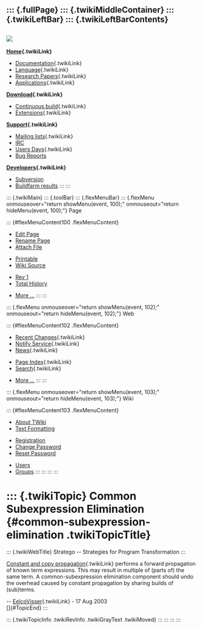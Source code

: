 ::: {.fullPage}
::: {.twikiMiddleContainer}
::: {.twikiLeftBar}
::: {.twikiLeftBarContents}
  ----------------------------------------------------------------------------------
  [![](../pub/Stratego/StrategoLogo/StrategoLogoTextlessWhite-100px.png)](WebHome)
  ----------------------------------------------------------------------------------

**[Home](WebHome){.twikiLink}**

-   [Documentation](StrategoDocumentation){.twikiLink}
-   [Language](StrategoLanguage){.twikiLink}
-   [Research Papers](StrategoPublications){.twikiLink}
-   [Applications](StrategoApplication){.twikiLink}

**[Download](StrategoDownload){.twikiLink}**

-   [Continuous build](ContinuousBuild){.twikiLink}
-   [Extensions](AdditionalPackageDownload){.twikiLink}

**[Support](StrategoSupport){.twikiLink}**

-   [Mailing lists](MailingList){.twikiLink}
-   [IRC](irc://irc.freenode.net/#stratego)
-   [Users Days](StrategoUsersDay){.twikiLink}
-   [Bug Reports](http://yellowgrass.org/project/StrategoXT)

**[Developers](StrategoDev){.twikiLink}**

-   [Subversion](https://svn.strategoxt.org/repos/StrategoXT/strategoxt/trunk)
-   [Buildfarm
    results](http://hydra.nixos.org/jobset/strategoxt/strategoxt-release/all)
:::
:::

::: {.twikiMain}
::: {.toolBar}
::: {.flexMenuBar}
::: {.flexMenu onmouseover="return showMenu(event, 100);" onmouseout="return hideMenu(event, 100);"}
Page

::: {#flexMenuContent100 .flexMenuContent}
-   [Edit
    Page](http://www.program-transformation.org/edit/Stratego/CommonSubexpressionElimination?t=1536825570)
-   [Rename
    Page](http://www.program-transformation.org/rename/Stratego/CommonSubexpressionElimination)
-   [Attach
    File](http://www.program-transformation.org/attach/Stratego/CommonSubexpressionElimination)

<!-- -->

-   [Printable](http://www.program-transformation.org/view/Stratego/CommonSubexpressionElimination?skin=print.pattern)
-   [Wiki
    Source](http://www.program-transformation.org/view/Stratego/CommonSubexpressionElimination?skin=text&raw=on&contenttype=text/plain)

<!-- -->

-   [Rev
    1](http://www.program-transformation.org/view/Stratego/CommonSubexpressionElimination?rev=1.1)
-   [Total
    History](http://www.program-transformation.org/rdiff/Stratego/CommonSubexpressionElimination)

<!-- -->

-   [More
    \...](http://www.program-transformation.org/oops/Stratego/CommonSubexpressionElimination?template=oopsmore&param1=1.1&param2=1.1)
:::
:::

::: {.flexMenu onmouseover="return showMenu(event, 102);" onmouseout="return hideMenu(event, 102);"}
Web

::: {#flexMenuContent102 .flexMenuContent}
-   [Recent Changes](WebChanges){.twikiLink}
-   [Notify Service](WebNotify){.twikiLink}
-   [News](WebNews){.twikiLink}

<!-- -->

-   [Page Index](WebIndex){.twikiLink}
-   [Search](WebSearch){.twikiLink}

<!-- -->

-   [More
    \...](http://www.program-transformation.org/oops/Stratego/CommonSubexpressionElimination?template=oopsmore&param1=1.1&param2=1.1)
:::
:::

::: {.flexMenu onmouseover="return showMenu(event, 103);" onmouseout="return hideMenu(event, 103);"}
Wiki

::: {#flexMenuContent103 .flexMenuContent}
-   [About
    TWiki](http://www.program-transformation.org/view/TWiki/WebHome)
-   [Text
    Formatting](http://www.program-transformation.org/view/TWiki/TextFormattingRules)

<!-- -->

-   [Registration](http://www.program-transformation.org/view/TWiki/TWikiRegistration)
-   [Change
    Password](http://www.program-transformation.org/view/TWiki/ChangePassword)
-   [Reset
    Password](http://www.program-transformation.org/view/TWiki/ResetPassword)

<!-- -->

-   [Users](http://www.program-transformation.org/view/Main/TWikiUsers)
-   [Groups](http://www.program-transformation.org/view/Main/TWikiGroups)
:::
:::
:::
:::

::: {.twikiTopic}
Common Subexpression Elimination {#common-subexpression-elimination .twikiTopicTitle}
================================

::: {.twikiWebTitle}
Stratego \-- Strategies for Program Transformation
:::

[Constant and copy propagation](ConstantAndCopyPropagation){.twikiLink}
performs a forward propagation of known term expressions. This may
result in multiple of (parts of) the same term. A common-subexpression
elimination component should undo the overhead caused by constant
propagation by sharing builds of (sub)terms.

\-- [EelcoVisser](../Main/EelcoVisser){.twikiLink} - 17 Aug 2003\
[]{#TopicEnd}
:::

::: {.twikiTopicInfo .twikiRevInfo .twikiGrayText .twikiMoved}
:::
:::
:::
:::
